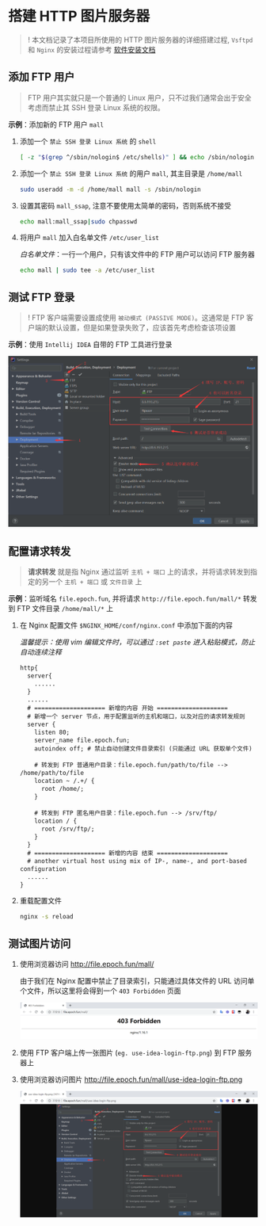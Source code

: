 # 搭建 HTTP 图片服务器

> ! 本文档记录了本项目所使用的 HTTP 图片服务器的详细搭建过程, `Vsftpd` 和 `Nginx` 的安装过程请参考 [软件安装文档]

## 添加 FTP 用户

> FTP 用户其实就只是一个普通的 Linux 用户，只不过我们通常会出于安全考虑而禁止其 SSH 登录 Linux 系统的权限。

**示例**：添加新的 FTP 用户 `mall`

1. 添加一个 `禁止 SSH 登录 Linux 系统` 的 `shell`

   ```bash
   [ -z "$(grep ^/sbin/nologin$ /etc/shells)" ] && echo /sbin/nologin | sudo tee -a /etc/shells
   ```

2. 添加一个 `禁止 SSH 登录 Linux 系统` 的用户 `mall`, 其主目录是 `/home/mall`

   ```bash
   sudo useradd -m -d /home/mall mall -s /sbin/nologin
   ```

3. 设置其密码 `mall_ssap`, 注意不要使用太简单的密码，否则系统不接受

   ```bash
   echo mall:mall_ssap|sudo chpasswd
   ```

4. 将用户 `mall` 加入白名单文件 `/etc/user_list`

   *白名单文件*：一行一个用户，只有该文件中的 FTP 用户可以访问 FTP 服务器

   ```bash
   echo mall | sudo tee -a /etc/user_list
   ```

## 测试 FTP 登录

> ! FTP 客户端需要设置成使用 `被动模式 (PASSIVE MODE)`。这通常是 FTP 客户端的默认设置，但是如果登录失败了，应该首先考虑检查该项设置

**示例**：使用 `Intellij IDEA` 自带的 FTP 工具进行登录

![use-idea-login-ftp]

## 配置请求转发

> **请求转发** 就是指 Nginx 通过监听 `主机 + 端口` 上的请求，并将请求转发到指定的另一个 `主机 + 端口` 或 `文件目录` 上

**示例**：监听域名 `file.epoch.fun`, 并将请求 `http://file.epoch.fun/mall/*` 转发到 FTP 文件目录 `/home/mall/*` 上

1. 在 Nginx 配置文件 `$NGINX_HOME/conf/nginx.conf` 中添加下面的内容

   *温馨提示：使用 vim 编辑文件时，可以通过 `:set paste` 进入粘贴模式，防止自动连续注释*

   ```
   http{
     server{
       ......
     }
     ......
     # ==================== 新增的内容 开始 ==================== 
     # 新增一个 server 节点，用于配置监听的主机和端口，以及对应的请求转发规则
     server {
       listen 80;
       server_name file.epoch.fun;  
       autoindex off; # 禁止自动创建文件目录索引 (只能通过 URL 获取单个文件)
      
       # 转发到 FTP 普通用户目录：file.epoch.fun/path/to/file --> /home/path/to/file
       location ~ /.+/ {
         root /home/;
       }
       
       # 转发到 FTP 匿名用户目录：file.epoch.fun --> /srv/ftp/
       location / {
         root /srv/ftp/;
       }
     }
     # ==================== 新增的内容 结束 ==================== 
     # another virtual host using mix of IP-, name-, and port-based configuration
     ......
   }
   ```

2. 重载配置文件

   ```bash
   nginx -s reload 
   ```

## 测试图片访问

1. 使用浏览器访问 <http://file.epoch.fun/mall/>

   由于我们在 Nginx 配置中禁止了目录索引，只能通过具体文件的 URL 访问单个文件，所以这里将会得到一个 `403 Forbidden` 页面

   ![view-root-of-image-server]
2. 使用 FTP 客户端上传一张图片 (`eg. use-idea-login-ftp.png`) 到 FTP 服务器上
3. 使用浏览器访问图片 <http://file.epoch.fun/mall/use-idea-login-ftp.png>

   ![view-image-on-image-server]

[use-idea-login-ftp]: /docs/images/use-idea-login-ftp.png
[view-root-of-image-server]: /docs/images/view-root-of-image-server.png
[view-image-on-image-server]: /docs/images/view-image-on-image-server.png
[软件安装文档]: 软件安装文档.md
